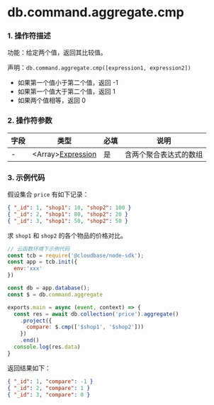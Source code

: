 # db.command.aggregate.cmp

### 1. 操作符描述

功能：给定两个值，返回其比较值。

声明：`db.command.aggregate.cmp([expression1, expression2])`

- 如果第一个值小于第二个值，返回 -1
- 如果第一个值大于第二个值，返回 1
- 如果两个值相等，返回 0

### 2. 操作符参数

| 字段 | 类型                                        | 必填 | 说明                   |
| ---- | ------------------------------------------- | ---- | ---------------------- |
| -    | &lt;Array&gt;[Expression](../expression.md) | 是   | 含两个聚合表达式的数组 |

### 3. 示例代码

假设集合 `price` 有如下记录：

```json
{ "_id": 1, "shop1": 10, "shop2": 100 }
{ "_id": 2, "shop1": 80, "shop2": 20 }
{ "_id": 3, "shop1": 50, "shop2": 50 }
```

求 `shop1` 和 `shop2` 的各个物品的价格对比。

```js
// 云函数环境下示例代码
const tcb = require('@cloudbase/node-sdk');
const app = tcb.init({
  env:'xxx'
})

const db = app.database();
const $ = db.command.aggregate

exports.main = async (event, context) => {
  const res = await db.collection('price').aggregate()
    .project({
      compare: $.cmp(['$shop1', '$shop2']))
    })
    .end()
  console.log(res.data)
}
```

返回结果如下：

```json
{ "_id": 1, "compare": -1 }
{ "_id": 2, "compare": 1 }
{ "_id": 3, "compare": 0 }
```
